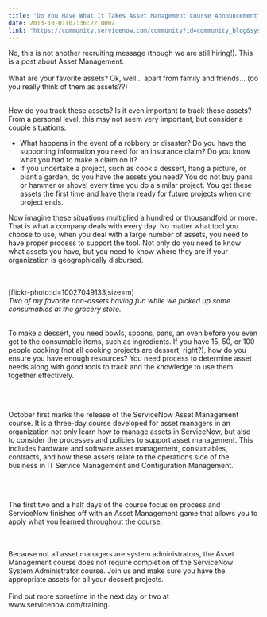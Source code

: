 ```yaml
---
title: "Do You Have What It Takes Asset Management Course Announcement"
date: 2013-10-01T02:36:22.000Z
link: "https://community.servicenow.com/community?id=community_blog&sys_id=dbdc6a65dbd0dbc01dcaf3231f9619ee"
---
```

<p>No, this is not another recruiting message (though we are still hiring!). This is a post about Asset Management.<br/><br/>What are your favorite assets? Ok, well... apart from family and friends... (do you really think of them as assets??)<br/><br/></p><p>How do you track these assets? Is it even important to track these assets? From a personal level, this may not seem very important, but consider a couple situations:<br/></p><ul><li>What happens in the event of a robbery or disaster? Do you have the supporting information you need for an insurance claim? Do you know what you had to make a claim on it?</li><li>If you undertake a project, such as cook a dessert, hang a picture, or plant a garden, do you have the assets you need? You do not buy pans or hammer or shovel every time you do a similar project. You get these assets the first time and have them ready for future projects when one project ends.</li></ul><p>Now imagine these situations multiplied a hundred or thousandfold or more. That is what a company deals with every day. No matter what tool you choose to use, when you deal with a large number of assets, you need to have proper process to support the tool. Not only do you need to know what assets you have, but you need to know where they are if your organization is geographically disbursed.</p><br/><br/><span>[flickr-photo:id=10027049133,size=m]</span><br/><em>Two of my favorite non-assets having fun while we picked up some consumables at the grocery store.</em><br/><br/><p>To make a dessert, you need bowls, spoons, pans, an oven before you even get to the consumable items, such as ingredients. If you have 15, 50, or 100 people cooking (not all cooking projects are dessert, right?), how do you ensure you have enough resources? You need process to determine asset needs along with good tools to track and the knowledge to use them together effectively.</p><br/><br/><p>October first marks the release of the ServiceNow Asset Management course. It is a three-day course developed for asset managers in an organization not only learn how to manage assets in ServiceNow, but also to consider the processes and policies to support asset management. This includes hardware and software asset management, consumables, contracts, and how these assets relate to the operations side of the business in IT Service Management and Configuration Management.</p><br/><br/><p>The first two and a half days of the course focus on process and ServiceNow finishes off with an Asset Management game that allows you to apply what you learned throughout the course.</p><br/><br/><span>Because not all asset managers are system administrators, the Asset Management course does not require completion of the ServiceNow System Administrator course. Join us and make sure you have the appropriate assets for all your dessert projects.</span><br/><br/><span>Find out more sometime in the next day or two at www.servicenow.com/training.</span>